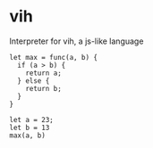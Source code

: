 # vih
Interpreter for vih, a js-like language

```
let max = func(a, b) {
  if (a > b) {
    return a;
  } else {
    return b;
  }
}

let a = 23;
let b = 13
max(a, b)
```
